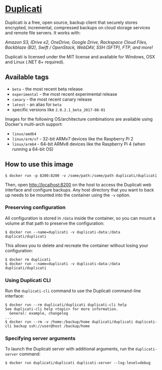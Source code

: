 # [Duplicati](https://www.duplicati.com)

Duplicati is a free, open source, backup client that securely stores encrypted, incremental, compressed backups on cloud storage services and remote file servers. It works with:

_Amazon S3, IDrive e2, OneDrive, Google Drive, Rackspace Cloud Files, Backblaze (B2), Swift / OpenStack, WebDAV, SSH (SFTP), FTP, and more!_

Duplicati is licensed under the MIT license and available for Windows, OSX and Linux (.NET 8+ required).

## Available tags

- `beta` - the most recent beta release
- `experimental` - the most recent experimental release
- `canary` - the most recent canary release
- `latest` - an alias for `beta`
- specific versions like `2.0.2.1_beta_2017-08-01`

Images for the following OS/architecture combinations are available using Docker's multi-arch support:

- `linux/amd64`
- `linux/arm/v7` - 32-bit ARMv7 devices like the Raspberry Pi 2
- `linux/arm64` - 64-bit ARMv8 devices like the Raspberry Pi 4 (when running a 64-bit OS)

## How to use this image

```console
$ docker run -p 8200:8200 -v /some/path:/some/path duplicati/duplicati
```

Then, open [http://localhost:8200](http://localhost:8200) on the host to access the Duplicati web interface and configure backups. Any host directory that you want to back up needs to be mounted into the container using the `-v` option.

### Preserving configuration

All configuration is stored in `/data` inside the container, so you can mount a volume at that path to preserve the configuration:

```console
$ docker run --name=duplicati -v duplicati-data:/data duplicati/duplicati
```

This allows you to delete and recreate the container without losing your configuration:

```console
$ docker rm duplicati
$ docker run --name=duplicati -v duplicati-data:/data duplicati/duplicati
```

### Using Duplicati CLI

Run the `duplicati-cli` command to use the Duplicati command-line interface:

```console
$ docker run --rm duplicati/duplicati duplicati-cli help
See duplicati-cli help <topic> for more information.
  General: example, changelog
...
$ docker run --rm -v /home:/backup/home duplicati/duplicati duplicati-cli backup ssh://user@host /backup/home
```

### Specifying server arguments

To launch the Duplicati server with additional arguments, run the `duplicati-server` command:

```console
$ docker run duplicati/duplicati duplicati-server --log-level=debug
```
